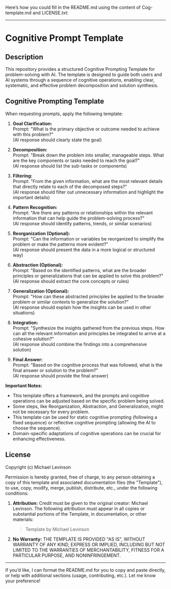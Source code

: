 Here’s how you could fill in the README.md using the content of Cog-template.md and LICENSE.txt:

---

# Cognitive Prompt Template

## Description

This repository provides a structured Cognitive Prompting Template for problem-solving with AI. The template is designed to guide both users and AI systems through a sequence of cognitive operations, enabling clear, systematic, and effective problem decomposition and solution synthesis.

## Cognitive Prompting Template

When requesting prompts, apply the following template:

1. **Goal Clarification:**  
   Prompt: "What is the primary objective or outcome needed to achieve with this problem?"  
   (AI response should clearly state the goal)

2. **Decomposition:**  
   Prompt: "Break down the problem into smaller, manageable steps. What are the key components or tasks needed to reach the goal?"  
   (AI response should list the sub-tasks or components)

3. **Filtering:**  
   Prompt: "From the given information, what are the most relevant details that directly relate to each of the decomposed steps?"  
   (AI response should filter out unnecessary information and highlight the important details)

4. **Pattern Recognition:**  
   Prompt: "Are there any patterns or relationships within the relevant information that can help guide the problem-solving process?"  
   (AI response should identify patterns, trends, or similar scenarios)

5. **Reorganization (Optional):**  
   Prompt: "Can the information or variables be reorganized to simplify the problem or make the patterns more evident?"  
   (AI response should present the data in a more logical or structured way)

6. **Abstraction (Optional):**  
   Prompt: "Based on the identified patterns, what are the broader principles or generalizations that can be applied to solve this problem?"  
   (AI response should extract the core concepts or rules)

7. **Generalization (Optional):**  
   Prompt: "How can these abstracted principles be applied to the broader problem or similar contexts to generalize the solution?"  
   (AI response should explain how the insights can be used in other situations)

8. **Integration:**  
   Prompt: "Synthesize the insights gathered from the previous steps. How can all the relevant information and principles be integrated to arrive at a cohesive solution?"  
   (AI response should combine the findings into a comprehensive solution)

9. **Final Answer:**  
   Prompt: "Based on the cognitive process that was followed, what is the final answer or solution to the problem?"  
   (AI response should provide the final answer)

**Important Notes:**
- This template offers a framework, and the prompts and cognitive operations can be adjusted based on the specific problem being solved.
- Some steps, like Reorganization, Abstraction, and Generalization, might not be necessary for every problem.
- This template can be used for static cognitive prompting (following a fixed sequence) or reflective cognitive prompting (allowing the AI to choose the sequence).
- Domain-specific adaptations of cognitive operations can be crucial for enhancing effectiveness.

## License

Copyright (c) Michael Levinson

Permission is hereby granted, free of charge, to any person obtaining a copy of this template and associated documentation files (the "Template"), to use, copy, modify, merge, publish, distribute, etc., under the following conditions:

1. **Attribution:** Credit must be given to the original creator: Michael Levinson. The following attribution must appear in all copies or substantial portions of the Template, in documentation, or other materials:
   > Template by Michael Levinson

2. **No Warranty:** THE TEMPLATE IS PROVIDED "AS IS", WITHOUT WARRANTY OF ANY KIND, EXPRESS OR IMPLIED, INCLUDING BUT NOT LIMITED TO THE WARRANTIES OF MERCHANTABILITY, FITNESS FOR A PARTICULAR PURPOSE, AND NONINFRINGEMENT.

---

If you’d like, I can format the README.md for you to copy and paste directly, or help with additional sections (usage, contributing, etc.). Let me know your preference!
